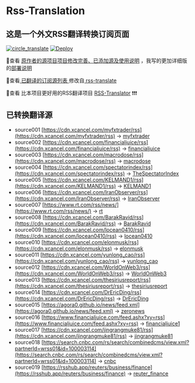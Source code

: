 #  Rss-Translation

## 这是一个外文RSS翻译转换订阅页面 

[![circle_translate](https://github.com/tjsky/Rss-Translation/actions/workflows/circle_translate.yml/badge.svg)](https://github.com/tjsky/Rss-Translation/actions/workflows/circle_translate.yml) [![Deploy](https://github.com/tjsky/Rss-Translation/actions/workflows/jekyll-gh-pages.yml/badge.svg)](https://github.com/tjsky/Rss-Translation/actions/workflows/jekyll-gh-pages.yml)

 📢查看 [原作者的源项目项目修改完善、已添加源及使用说明](https://github.com/tjsky/Rss-Translation/tree/main/illustrate) ，我写的更加详细版的[部署说明](https://www.tjsky.net/tutorial/801)

 📢查看[ 已翻译的订阅源列表 ](https://tjsky.github.io/Rss-Translation) 修改自[ rss-translate ](https://github.com/rcy1314/Rss-Translation)

 📢查看 比本项目更好用的RSS翻译项目 [RSS-Translator](https://github.com/rss-translator/RSS-Translator) ❗️❗️❗️

## 已转换翻译源
 - source001 [https://cdn.xcancel.com/myfxtrader/rss](https://cdn.xcancel.com/myfxtrader/rss) -> [myfxtrader](rss/myfxtrader.xml)
 - source002 [https://cdn.xcancel.com/financialjuice/rss](https://cdn.xcancel.com/financialjuice/rss) -> [financialjuice](rss/financialjuice.xml)
 - source003 [https://cdn.xcancel.com/macrodose/rss](https://cdn.xcancel.com/macrodose/rss) -> [macrodose](rss/macrodose.xml)
 - source004 [https://cdn.xcancel.com/spectatorindex/rss](https://cdn.xcancel.com/spectatorindex/rss) -> [TheSpectatorIndex](rss/TheSpectatorIndex.xml)
 - source005 [https://cdn.xcancel.com/KELMAND1/rss](https://cdn.xcancel.com/KELMAND1/rss) -> [KELMAND1](rss/KELMAND1.xml)
 - source006 [https://cdn.xcancel.com/IranObserver/rss](https://cdn.xcancel.com/IranObserver/rss) -> [IranObserver](rss/IranObserver.xml)
 - source007 [https://www.rt.com/rss/news/](https://www.rt.com/rss/news/) -> [rt](rss/rt.xml)
 - source008 [https://cdn.xcancel.com/BarakRavid/rss](https://cdn.xcancel.com/BarakRavid/rss) -> [BarakRavid](rss/BarakRavid.xml)
 - source009 [https://cdn.xcancel.com/locean0410/rss](https://cdn.xcancel.com/locean0410/rss) -> [locean0410](rss/locean0410.xml)
 - source010 [https://cdn.xcancel.com/elonmusk/rss](https://cdn.xcancel.com/elonmusk/rss) -> [elonmusk](rss/elonmusk.xml)
 - source011 [https://cdn.xcancel.com/yunlong_cao/rss](https://cdn.xcancel.com/yunlong_cao/rss) -> [yunlong_cao](rss/yunlong_cao.xml)
 - source012 [https://cdn.xcancel.com/WorldOnWeb3/rss](https://cdn.xcancel.com/WorldOnWeb3/rss) -> [WorldOnWeb3](rss/WorldOnWeb3.xml)
 - source013 [https://cdn.xcancel.com/thesiriusreport/rss](https://cdn.xcancel.com/thesiriusreport/rss) -> [thesiriusreport](rss/thesiriusreport.xml)
 - source014 [https://cdn.xcancel.com/DrEricDing/rss](https://cdn.xcancel.com/DrEricDing/rss) -> [DrEricDing](rss/DrEricDing.xml)
 - source015 [https://agora0.github.io/news/feed.xml](https://agora0.github.io/news/feed.xml) -> [zeronews](rss/zeronews.xml)
 - source016 [https://www.financialjuice.com/feed.ashx?xy=rss](https://www.financialjuice.com/feed.ashx?xy=rss) -> [financialjuice1](rss/financialjuice1.xml)
 - source017 [https://cdn.xcancel.com/jingrangmuke81/rss](https://cdn.xcancel.com/jingrangmuke81/rss) -> [jingrangmuke81](rss/jingrangmuke81.xml)
 - source018 [https://search.cnbc.com/rs/search/combinedcms/view.xml?partnerId=wrss01&id=100003114](https://search.cnbc.com/rs/search/combinedcms/view.xml?partnerId=wrss01&id=100003114) -> [cnbc](rss/cnbc.xml)
 - source019 [https://rsshub.app/reuters/business/finance](https://rsshub.app/reuters/business/finance) -> [reuter_finance](rss/reuter_finance.xml)
